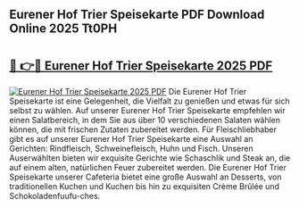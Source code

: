 ## Eurener Hof Trier Speisekarte PDF Download Online 2025 Tt0PH

# <h2><a href="http://gc6d19.nevu.top/?p=Eurener+Hof+Trier+Speisekarte">🔗 👉🔴 Eurener Hof Trier Speisekarte 2025 PDF</a></h2>

[![Eurener Hof Trier Speisekarte 2025 PDF](https://i.imgur.com/dBaPXMq.png)](http://gc6d19.nevu.top/?p=Eurener+Hof+Trier+Speisekarte)
Die Eurener Hof Trier Speisekarte ist eine Gelegenheit, die Vielfalt zu genießen und etwas für sich selbst zu wählen. Auf unserer Eurener Hof Trier Speisekarte empfehlen wir einen Salatbereich, in dem Sie aus über 10 verschiedenen Salaten wählen können, die mit frischen Zutaten zubereitet werden. Für Fleischliebhaber gibt es auf unserer Eurener Hof Trier Speisekarte eine Auswahl an Gerichten: Rindfleisch, Schweinefleisch, Huhn und Fisch. Unseren Auserwählten bieten wir exquisite Gerichte wie Schaschlik und Steak an, die auf einem alten, natürlichen Feuer zubereitet werden. Die Eurener Hof Trier Speisekarte unserer Cafeteria bietet eine große Auswahl an Desserts, von traditionellen Kuchen und Kuchen bis hin zu exquisiten Crème Brûlée und Schokoladenfuufu-ches.

